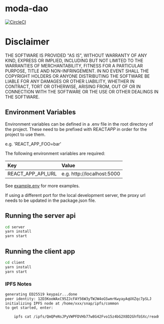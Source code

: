 # moda-dao

[![CircleCI](https://circleci.com/gh/modadao/moda-dao/tree/master.svg?style=svg&circle-token=)](<https://circleci.com/gh/modadao/moda-dao/tree/master>)

# Disclaimer

THE SOFTWARE IS PROVIDED "AS IS", WITHOUT WARRANTY OF ANY KIND, EXPRESS OR IMPLIED, INCLUDING BUT NOT LIMITED TO THE WARRANTIES OF MERCHANTABILITY, FITNESS FOR A PARTICULAR PURPOSE, TITLE AND NON-INFRINGEMENT. IN NO EVENT SHALL THE COPYRIGHT HOLDERS OR ANYONE DISTRIBUTING THE SOFTWARE BE LIABLE FOR ANY DAMAGES OR OTHER LIABILITY, WHETHER IN CONTRACT, TORT OR OTHERWISE, ARISING FROM, OUT OF OR IN CONNECTION WITH THE SOFTWARE OR THE USE OR OTHER DEALINGS IN THE SOFTWARE.

## Environment Variables

Environment variables can be defined in a .env file in the root directory of the project. These need to be prefixed with REACT*APP* in order for the project to use them.

e.g. 'REACT_APP_FOO=bar'

The following environment variables are required:

| Key               | Value                      |
| :---------------- | :------------------------- |
| REACT_APP_API_URL | e.g. http://localhost:5000 |

See [example.env](./example.env) for more examples.

If using a different port for the local development server, the proxy url needs to be updated in the package.json file.

## Running the server api

```bash
cd server
yarn install
yarn start
```

## Running the client app

```bash
cd client
yarn install
yarn start
```

### IPFS Notes
```bash
generating ED25519 keypair...done
peer identity: 12D3KooWAxC95ZJcFAY56W3yTWJW4oGSwmrKwyayAqUXZqc7pSLJ
initializing IPFS node at /home/xxx/snap/ipfs/common
to get started, enter:

	ipfs cat /ipfs/QmQPeNsJPyVWPFDVHb77w8G42Fvo15z4bG2X8D2GhfbSXc/readme

```